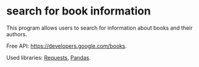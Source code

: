 # search for book information


This program allows users to search for information about books and their authors.

Free API: https://developers.google.com/books.

Used libraries: [Requests](https://docs.python-requests.org/en/v2.0.0/), [Pandas](https://pandas.pydata.org/docs/index.html#).
